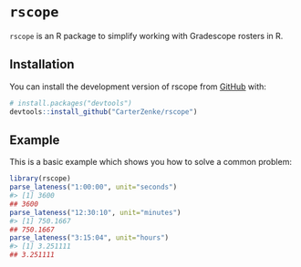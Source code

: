 
<!-- README.md is generated from README.Rmd. Please edit that file -->

# `rscope`

<!-- badges: start -->
<!-- badges: end -->

`rscope` is an R package to simplify working with Gradescope rosters in
R.

## Installation

You can install the development version of rscope from
[GitHub](https://github.com/) with:

``` r
# install.packages("devtools")
devtools::install_github("CarterZenke/rscope")
```

## Example

This is a basic example which shows you how to solve a common problem:

``` r
library(rscope)
parse_lateness("1:00:00", unit="seconds")
#> [1] 3600
## 3600
parse_lateness("12:30:10", unit="minutes")
#> [1] 750.1667
## 750.1667
parse_lateness("3:15:04", unit="hours")
#> [1] 3.251111
## 3.251111
```

